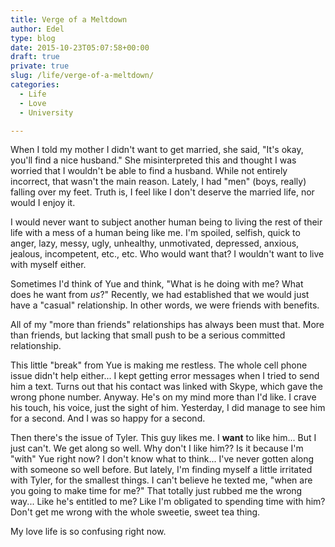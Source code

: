 ```yaml
---
title: Verge of a Meltdown
author: Edel
type: blog
date: 2015-10-23T05:07:58+00:00
draft: true
private: true
slug: /life/verge-of-a-meltdown/
categories:
  - Life
  - Love
  - University

---
```

When I told my mother I didn't want to get married, she said, "It's okay, you'll find a nice husband." She misinterpreted this and thought I was worried that I wouldn't be able to find a husband. While not entirely incorrect, that wasn't the main reason. Lately, I had "men" (boys, really) falling over my feet. Truth is, I feel like I don't deserve the married life, nor would I enjoy it.

I would never want to subject another human being to living the rest of their life with a mess of a human being like me. I'm spoiled, selfish, quick to anger, lazy, messy, ugly, unhealthy, unmotivated, depressed, anxious, jealous, incompetent, etc., etc. Who would want that? I wouldn't want to live with myself either.

Sometimes I'd think of Yue and think, "What is he doing with me? What does he want from _us_?" Recently, we had established that we would just have a "casual" relationship. In other words, we were friends with benefits.

All of my "more than friends" relationships has always been must that. More than friends, but lacking that small push to be a serious committed relationship.

This little "break" from Yue is making me restless. The whole cell phone issue didn't help either... I kept getting error messages when I tried to send him a text. Turns out that his contact was linked with Skype, which gave the wrong phone number. Anyway. He's on my mind more than I'd like. I crave his touch, his voice, just the sight of him. Yesterday, I did manage to see him for a second. And I was so happy for a second.

Then there's the issue of Tyler. This guy likes me. I **want** to like him... But I just can't. We get along so well. Why don't I like him?? Is it because I'm "with" Yue right now? I don't know what to think... I've never gotten along with someone so well before. But lately, I'm finding myself a little irritated with Tyler, for the smallest things. I can't believe he texted me, "when are you going to make time for me?" That totally just rubbed me the wrong way... Like he's entitled to me? Like I'm obligated to spending time with him? Don't get me wrong with the whole sweetie, sweet tea thing.

My love life is so confusing right now.


